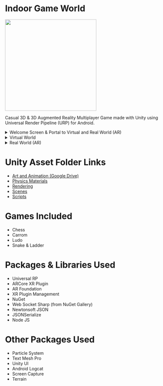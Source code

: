 # Indoor Game World

<p align="left">
  <img width="300" src="https://github.com/svhapp0249/Indoor-Game-World/blob/main/Images/0.%20App%20Icon.png">
</p>

Casual 3D &amp; 3D Augmented Reality Multiplayer Game made with Unity using Universal Render Pipeline (URP) for Android.

<details>
  <summary>Welcome Screen & Portal to Virtual and Real World (AR)</summary><br>
  <img src="https://github.com/svhapp0249/Indoor-Game-World/blob/main/Images/1.%20Welcome.jpg">
  <img src="https://github.com/svhapp0249/Indoor-Game-World/blob/main/Images/2.%20Portal.jpg">
</details>

<details>
  <summary>Virtual World</summary><br>
  <img src="https://github.com/svhapp0249/Indoor-Game-World/blob/main/Images/Virtual%20World/Virtual_0.jpg">
  <img src="https://github.com/svhapp0249/Indoor-Game-World/blob/main/Images/Virtual%20World/Virtual_1.jpg">
  <img src="https://github.com/svhapp0249/Indoor-Game-World/blob/main/Images/Virtual%20World/Virtual_2_Female.jpg">
  <img src="https://github.com/svhapp0249/Indoor-Game-World/blob/main/Images/Virtual%20World/Virtual_2_Male.jpg">
  <img src="https://github.com/svhapp0249/Indoor-Game-World/blob/main/Images/Virtual%20World/Virtual_3.jpg">
  <img src="https://github.com/svhapp0249/Indoor-Game-World/blob/main/Images/Virtual%20World/Virtual_4_Chess.jpg">
  <img src="https://github.com/svhapp0249/Indoor-Game-World/blob/main/Images/Virtual%20World/Virtual_5_Carrom.jpg">
  <img src="https://github.com/svhapp0249/Indoor-Game-World/blob/main/Images/Virtual%20World/Virtual_6_Ludo.jpg">
  <img src="https://github.com/svhapp0249/Indoor-Game-World/blob/main/Images/Virtual%20World/Virtual_7_S%26L.jpg">
  <img src="https://github.com/svhapp0249/Indoor-Game-World/blob/main/Images/Virtual%20World/Virtual_8_Sea.jpg">
</details>

<details>
  <summary>Real World (AR)</summary><br>
  <img src="https://github.com/svhapp0249/Indoor-Game-World/blob/main/Images/Real%20World%20(AR)/Real_0.jpg">
  <img src="https://github.com/svhapp0249/Indoor-Game-World/blob/main/Images/Real%20World%20(AR)/Real_1.jpg">
  <img src="https://github.com/svhapp0249/Indoor-Game-World/blob/main/Images/Real%20World%20(AR)/Real_2.jpg">
  <img src="https://github.com/svhapp0249/Indoor-Game-World/blob/main/Images/Real%20World%20(AR)/Real_3.jpg">
  <img src="https://github.com/svhapp0249/Indoor-Game-World/blob/main/Images/Real%20World%20(AR)/Real_4.jpg">
  <img src="https://github.com/svhapp0249/Indoor-Game-World/blob/main/Images/Real%20World%20(AR)/Real_5_Chess.jpg">
  <img src="https://github.com/svhapp0249/Indoor-Game-World/blob/main/Images/Real%20World%20(AR)/Real_6_Carrom.jpg">
  <img src="https://github.com/svhapp0249/Indoor-Game-World/blob/main/Images/Real%20World%20(AR)/Real_7_Ludo.jpg">
  <img src="https://github.com/svhapp0249/Indoor-Game-World/blob/main/Images/Real%20World%20(AR)/Real_8_S%26L.jpg">
</details>

# Unity Asset Folder Links
* [Art and Animation (Google Drive)](https://drive.google.com/file/d/1XwORx2vkWwpEL_uHKF1O9KU72nuDxeTF/view?usp=sharing "Art and Animation")
* [Physics Materials](https://github.com/svhapp0249/Indoor-Game-World/tree/main/Unity%20App%20Assets/Physics/Materials "Physics Materials")
* [Rendering](https://github.com/svhapp0249/Indoor-Game-World/tree/main/Unity%20App%20Assets/Rendering "Rendering")
* [Scenes](https://github.com/svhapp0249/Indoor-Game-World/tree/main/Unity%20App%20Assets/Scenes "Scenes")
* [Scripts](https://github.com/svhapp0249/Indoor-Game-World/tree/main/Unity%20App%20Assets/Scripts "Scripts")

# Games Included
* Chess
* Carrom
* Ludo
* Snake & Ladder

# Packages &amp; Libraries Used
* Universal RP
* ARCore XR Plugin
* AR Foundation
* XR Plugin Management
* NuGet
* Web Socket Sharp (from NuGet Gallery)
* Newtonsoft JSON
* JSONSerialize
* Node JS

# Other Packages Used
* Particle System
* Text Mesh Pro
* Unity UI
* Android Logcat
* Screen Capture
* Terrain
